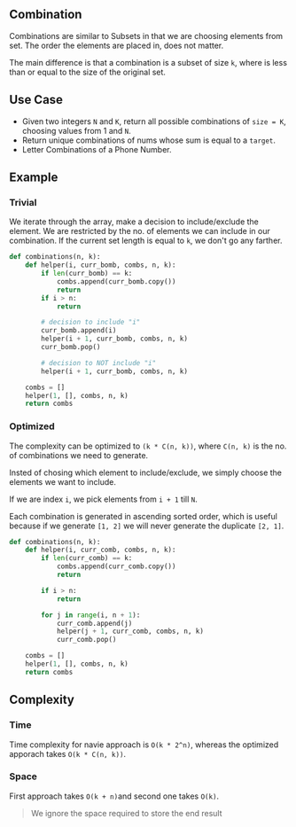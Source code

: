 ## Combination

Combinations are similar to Subsets in that we are choosing elements from set. The order the elements are placed in, does not matter.

The main difference is that a combination is a subset of size `k`, where is less than or equal to the size of the original set.

## Use Case

- Given two integers `N` and `K`, return all possible combinations of `size = K`, choosing values from 1 and `N`.
- Return unique combinations of nums whose sum is equal to a `target`.
- Letter Combinations of a Phone Number.

## Example

### Trivial

We iterate through the array, make a decision to include/exclude the element. We are restricted by the no. of elements we can include in our combination. If the current set length is equal to `k`, we don't go any farther.

```python
def combinations(n, k):
    def helper(i, curr_bomb, combs, n, k):
        if len(curr_bomb) == k:
            combs.append(curr_bomb.copy())
            return
        if i > n:
            return

        # decision to include "i"
        curr_bomb.append(i)
        helper(i + 1, curr_bomb, combs, n, k)
        curr_bomb.pop()

        # decision to NOT include "i"
        helper(i + 1, curr_bomb, combs, n, k)

    combs = []
    helper(1, [], combs, n, k)
    return combs
```

### Optimized

The complexity can be optimized to `(k * C(n, k))`, where `C(n, k)` is the no. of combinations we need to generate.

Insted of chosing which element to include/exclude, we simply choose the elements we want to include.

If we are index `i`, we pick elements from `i + 1` till `N`.

Each combination is generated in ascending sorted order, which is useful because if we generate `[1, 2]` we will never generate the duplicate `[2, 1]`.

```python
def combinations(n, k):
    def helper(i, curr_comb, combs, n, k):
        if len(curr_comb) == k:
            combs.append(curr_comb.copy())
            return

        if i > n:
            return

        for j in range(i, n + 1):
            curr_comb.append(j)
            helper(j + 1, curr_comb, combs, n, k)
            curr_comb.pop()

    combs = []
    helper(1, [], combs, n, k)
    return combs
```

## Complexity

### Time

Time complexity for navie approach is `O(k * 2^n)`, whereas the optimized apporach takes `O(k * C(n, k))`.

### Space

First approach takes `O(k + n)`and second one takes `O(k)`.

> We ignore the space required to store the end result